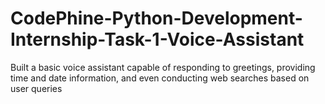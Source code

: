 # CodePhine-Python-Development-Internship-Task-1-Voice-Assistant
Built a basic voice assistant capable of responding to greetings, providing time and date information, and even conducting web searches based on user queries
